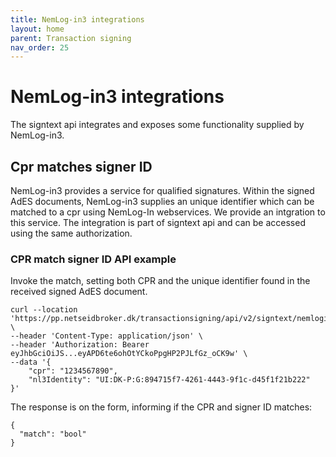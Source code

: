 ```yaml
---
title: NemLog-in3 integrations
layout: home
parent: Transaction signing
nav_order: 25
---
```


# NemLog-in3 integrations

The signtext api integrates and exposes some functionality supplied by NemLog-in3.

## Cpr matches signer ID

NemLog-in3 provides a service for qualified signatures. Within the signed AdES documents, NemLog-in3 supplies an unique identifier which can be matched to a cpr using NemLog-In webservices.
We provide an intgration to this service. The integration is part of signtext api and can be accessed using the same authorization.

### CPR match signer ID API example

Invoke the match, setting both CPR and the unique identifier found in the received signed AdES document.
```
curl --location 'https://pp.netseidbroker.dk/transactionsigning/api/v2/signtext/nemlogin/cprmatch' \
--header 'Content-Type: application/json' \
--header 'Authorization: Bearer eyJhbGciOiJS...eyAPD6te6ohOtYCkoPpgHP2PJLfGz_oCK9w' \
--data '{
    "cpr": "1234567890",
    "nl3Identity": "UI:DK-P:G:894715f7-4261-4443-9f1c-d45f1f21b222"
}'
```

The response is on the form, informing if the CPR and signer ID matches:
```
{
  "match": "bool"
}
```
